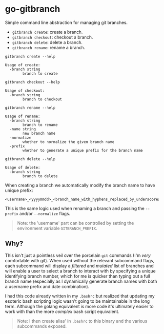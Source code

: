 # go-gitbranch

Simple command line abstraction for managing git branches.

- `gitbranch create`: create a branch.
- `gitbranch checkout`: checkout a branch.
- `gitbranch delete`: delete a branch.
- `gitbranch rename`: rename a branch.

```
gitbranch create --help

Usage of create:
  -branch string
        branch to create

gitbranch checkout --help

Usage of checkout:
  -branch string
        branch to checkout

gitbranch rename --help

Usage of rename:
  -branch string
        branch to rename
  -name string
        new branch name
  -normalize
        whether to normalize the given branch name
  -prefix
        whether to generate a unique prefix for the branch name

gitbranch delete --help

Usage of delete:
  -branch string
        branch to delete
```

When creating a branch we automatically modify the branch name to have unique prefix: 

```
<username>_<yyyymmdd>_<branch_name_with_hyphens_replaced_by_underscores>
```

This is the same logic used when renaming a branch and passing the `--prefix` and/or `--normalize` flags. 

> Note: the 'username' part can be controlled by setting the environment variable `GITBRANCH_PREFIX`.

## Why?

This isn't just a pointless veil over the porcelain `git` commands (I'm _very_ comfortable with git). When used without the relevant subcommand flags, each subcommand will display a _filtered_ and _mutated_ list of branches and will enable a user to select a branch to interact with by specifying a unique identifying branch number, which for me is quicker than typing out a full branch name (especially as I dynamically generate branch names with both a username prefix and date combination).

I had this code already written in my `.bashrc` but realized that updating my esoteric bash scripting logic wasn't going to be maintainable in the long term. Although the golang equivalent is more code it's ultimately easier to work with than the more _complex_ bash script equivalent.

> Note: I then create alias' in `.bashrc` to this binary and the various subcommands exposed.
